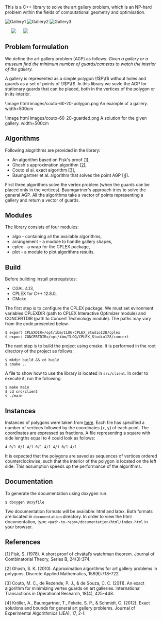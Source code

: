 This is a C++ library to solve the art gallery problem, which is an NP-hard problem within the fields of
computational geometry and optimisation.


![Gallery1](/images/couto-stsernin.png) ![Gallery2](/images/couto-vonkoch-100-1.png) ![Gallery3](/images/couto-rand-60-14.png)

<img src="images/couto-stsernin.png" hspace="20"/> <img src="/images/couto-vonkoch-100-1.png"/>

## Problem formulation

We define the art gallery problem (AGP) as follows: _Given a gallery or a museum find the minimum number of guards/cameras to watch the interior of the gallery._

A gallery is represented as a simple polygon \f$P\f$ without holes and guards as a set of points of \f$P\f$. In this library we sovle the AGP for stationary guards that can be placed, both in the vertices of the polygon or in its interior. 

\image html images/couto-60-20-polygon.png An example of a gallery. width=500cm

\image html images/couto-60-20-guarded.png A solution for the given gallery. width=500cm

## Algorithms

Following alogrithms are provided in the library:

 - An algorithm based on Fisk's proof [[1]](#1),
 - Ghosh's approximation algorithm [[2]](#2),
 - Couto el al. exact algorithm [[3]](#3),
 - Baumgartner et al. algorithm that solves the point AGP [[4]](#4).

First three algorithms solve the vertex problem (when the guards can be placed only in the vertices). Baumgartner's approach tries to solve the general AGP. All the algorithms take a vector of points representing a gallery and return a vector of guards.

## Modules

The library consists of four modules:

- algo - containing all the available algorithms,
- arrangement - a module to handle gallery shapes,
- cplex - a wrap for the CPLEX package,
- plot - a module to plot algorithms results.


## Build

Before building install prerequisites:
- CGAL 4.13,
- CPLEX for C++ 12.8.0,
- CMake.

The first step is to configure the CPLEX package. We must set evironment variables CPLEXDIR
(path to CPLEX Interactive Optimizer module) and CONCERTDIR (path to Concert Technology module). The paths may vary from
the code presented below.
```console
$ export CPLEXDIR=/opt/ibm/ILOG/CPLEX_Studio128/cplex
$ export CONCERTDIR=/opt/ibm/ILOG/CPLEX_Studio128/concert
```

The next step is to build the project using cmake. It is performed in the root directory of the project as follows:
```console
$ mkdir build && cd build
$ cmake ..
```

A file to show how to use the library is located in `src/client`. In order to execute it, run the following:
```console
$ make main
$ cd src/client
$ ./main
```

## Instances

Instances of polygons were taken from [here](www.ic.unicamp.br/∼cid/Problem-instances/Art-Gallery). Each file has specified
a number of vertices followed by the coordinates (x, y) of each point. The coordinates are
expressed as fractions. A file representing a square with side lengths equal to 4 could look as follows:
```
4 0/1 0/1 4/1 0/1 4/1 4/1 0/1 4/1
```
It is expected that the polygons are saved as sequences of vertices ordered counterclockwise, such that the interior of the
polygon is located on the left side. This assumption speeds up the performance of the algorithms.

## Documentation

To generate the documentation using doxygen run:
```console
$ doxygen Doxyfile 
```
Two documentation formats will be available: html and latex. Both formats are located in `documentation` directory. In order to view the html documentation, type `<path-to-repo>/documentation/html/index.html` in your browser.

## References
<a id="1">[1]</a>
Fisk, S. (1978). A short proof of chvátal’s watchman theorem. Journal of Combinatorial Theory, Series B, 24(3):374.

<a id="1">[2]</a>
Ghosh, S. K. (2010). Approximation algorithms for art gallery problems in polygons. Discrete Applied Mathematics, 158(6):718–722.

<a id="1">[3]</a>
Couto, M. C., de Rezende, P. J., & de Souza, C. C. (2011). An exact algorithm for minimizing vertex guards on art galleries. International Transactions in Operational Research, 18(4), 425-448.

<a id="1">[4]</a>
Kröller, A., Baumgartner, T., Fekete, S. P., & Schmidt, C. (2012). Exact solutions and bounds for general art gallery problems. Journal of Experimental Algorithmics (JEA), 17, 2-1.